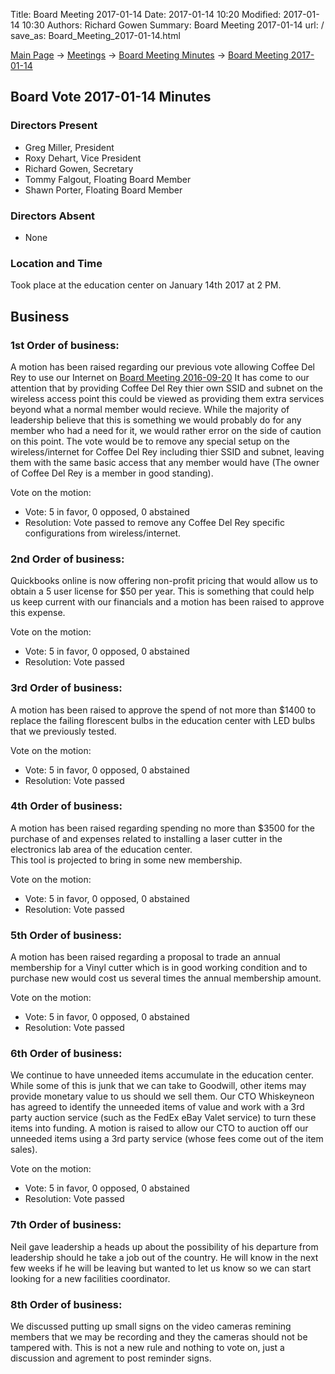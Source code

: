 Title: Board Meeting 2017-01-14
Date: 2017-01-14 10:20
Modified: 2017-01-14 10:30
Authors: Richard Gowen
Summary: Board Meeting 2017-01-14
url: /
save_as: Board_Meeting_2017-01-14.html

[Main Page](index.html) -\> [Meetings](Meetings.html)
-\> [Board Meeting Minutes](Board_Meeting_Minutes.html) -\> [Board Meeting 2017-01-14](Board_Meeting_2017-01-14.html)

Board Vote 2017-01-14 Minutes
-----------------------------

### Directors Present

-   Greg Miller, President
-   Roxy Dehart, Vice President
-   Richard Gowen, Secretary
-   Tommy Falgout, Floating Board Member
-   Shawn Porter, Floating Board Member

### Directors Absent

-   None

### Location and Time

Took place at the education center on January 14th 2017 at 2 PM.


Business
--------

### 1st Order of business:

A motion has been raised regarding our previous vote allowing Coffee Del Rey to use our Internet on [Board Meeting 2016-09-20](Board_Meeting_2016-09-20.html)
It has come to our attention that by providing Coffee Del Rey thier own SSID and subnet on the wireless access point this could be viewed as providing them extra services beyond what a normal member would recieve.
While the majority of leadership believe that this is something we would probably do for any member who had a need for it, we would rather error on the side of caution on this point.
The vote would be to remove any special setup on the wireless/internet for Coffee Del Rey including thier SSID and subnet, leaving them with the same basic access that any member would have (The owner of Coffee Del Rey is a member in good standing).

Vote on the motion:

-   Vote: 5 in favor, 0 opposed, 0 abstained
-   Resolution: Vote passed to remove any Coffee Del Rey specific configurations from wireless/internet.

### 2nd Order of business:

Quickbooks online is now offering non-profit pricing that would allow us to obtain a 5 user license for $50 per year.
This is something that could help us keep current with our financials and a motion has been raised to approve this expense.

Vote on the motion:

-   Vote: 5 in favor, 0 opposed, 0 abstained
-   Resolution: Vote passed

### 3rd Order of business:

A motion has been raised to approve the spend of not more than $1400 to replace the failing florescent bulbs in the education center with LED bulbs that we previously tested.

Vote on the motion:

-   Vote: 5 in favor, 0 opposed, 0 abstained
-   Resolution: Vote passed

### 4th Order of business:

A motion has been raised regarding spending no more than $3500 for the purchase of and expenses related to installing a laser cutter in the electronics lab area of the education center.  
This tool is projected to bring in some new membership.

Vote on the motion:

-   Vote: 5 in favor, 0 opposed, 0 abstained
-   Resolution: Vote passed

### 5th Order of business:

A motion has been raised regarding a proposal to trade an annual membership for a Vinyl cutter which is in good working condition and to purchase new would cost us several times the annual membership amount.

Vote on the motion:

-   Vote: 5 in favor, 0 opposed, 0 abstained
-   Resolution: Vote passed

### 6th Order of business:

We continue to have unneeded items accumulate in the education center.  While some of this is junk that we can take to Goodwill, other items may provide monetary value to us should we sell them.  Our CTO Whiskeyneon has agreed to identify the unneeded items of value and work with a 3rd party auction service (such as the FedEx eBay Valet service) to turn these items into funding.  A motion is raised to allow our CTO to auction off our unneeded items using a 3rd party service (whose fees come out of the item sales). 

Vote on the motion:

-   Vote: 5 in favor, 0 opposed, 0 abstained
-   Resolution: Vote passed

### 7th Order of business:

Neil gave leadership a heads up about the possibility of his departure from leadership should he take a job out of the country.
He will know in the next few weeks if he will be leaving but wanted to let us know so we can start looking for a new facilities coordinator.

### 8th Order of business:

We discussed putting up small signs on the video cameras remining members that we may be recording and they the cameras should not be tampered with.
This is not a new rule and nothing to vote on, just a discussion and agrement to post reminder signs.



